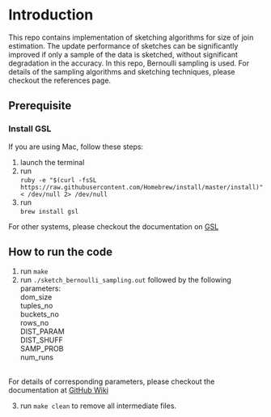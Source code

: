 # Introduction

This repo contains implementation of sketching algorithms for size of join estimation. The update performance of sketches can be significantly improved if only a sample of the data is sketched, without significant degradation in the accuracy. In this repo, Bernoulli sampling is used. For details of the sampling algorithms and sketching techniques, please checkout the references page.

## Prerequisite
### Install GSL
If you are using Mac, follow these steps:
1. launch the terminal
2. run <br/><nobr>`ruby -e "$(curl -fsSL https://raw.githubusercontent.com/Homebrew/install/master/install)" < /dev/null 2> /dev/null`</nobr>
3. run <br/>`brew install gsl`

For other systems, please checkout the documentation on [GSL](https://www.gnu.org/software/gsl/doc/html/index.html)
## How to run the code
1. run `make`
2. run `./sketch_bernoulli_sampling.out` followed by the following parameters: 
<br/>dom_size 
<br/>tuples_no
<br/>buckets_no
<br/>rows_no 
<br/>DIST_PARAM 
<br/>DIST_SHUFF 
<br/>SAMP_PROB 
<br/>num_runs

<br/>For details of corresponding parameters, please checkout the documentation at [GitHub Wiki](https://github.com/Shanfang/Sketch_Samples/wiki)<br/>

3. run `make clean` to remove all intermediate files.
